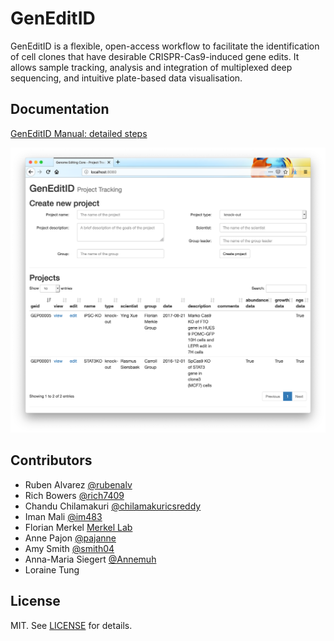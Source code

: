 # GenEditID

GenEditID is a flexible, open-access workflow to facilitate the identification of cell clones that have desirable CRISPR-Cas9-induced gene edits. It allows sample tracking, analysis and integration of multiplexed deep sequencing, and intuitive plate-based data visualisation.


## Documentation

[GenEditID Manual: detailed steps](manual.md)

![](GenEditIDWebApp.png)


## Contributors

- Ruben Alvarez [@rubenalv](https://github.com/rubenalv)
- Rich Bowers [@rich7409](https://github.com/rich7409)
- Chandu Chilamakuri [@chilamakuricsreddy](https://github.com/chilamakuricsreddy)
- Iman Mali [@im483](https://github.com/im483)
- Florian Merkel [Merkel Lab](http://www.merklelab.org/)
- Anne Pajon [@pajanne](https://github.com/pajanne)
- Amy Smith [@smith04](https://github.com/smith04)
- Anna-Maria Siegert [@Annemuh](https://github.com/Annemuh)
- Loraine Tung



## License

MIT. See [LICENSE](LICENSE.md) for details.
